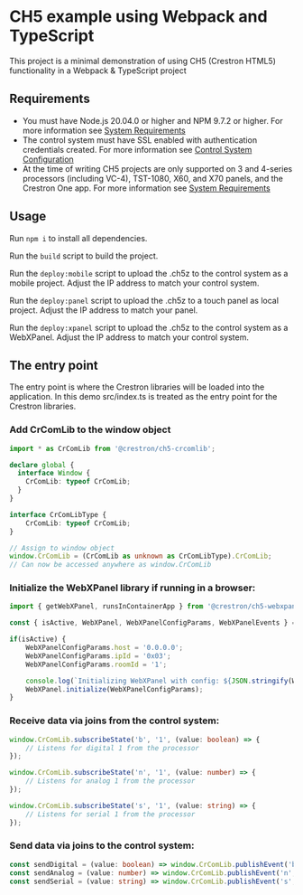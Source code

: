 # CH5 example using Webpack and TypeScript

This project is a minimal demonstration of using CH5 (Crestron HTML5) functionality in a Webpack & TypeScript project

## Requirements
 - You must have Node.js 20.04.0 or higher and NPM 9.7.2 or higher. For more information see [System Requirements](https://sdkcon78221.crestron.com/sdk/Crestron_HTML5UI/Content/Topics/QS-System-Requirements.htm)
 - The control system must have SSL enabled with authentication credentials created. For more information see [Control System Configuration](https://sdkcon78221.crestron.com/sdk/Crestron_HTML5UI/Content/Topics/Platforms/X-CS-Settings.htm)
 - At the time of writing CH5 projects are only supported on 3 and 4-series processors (including VC-4), TST-1080, X60, and X70 panels, and the Crestron One app. For more information see [System Requirements](https://sdkcon78221.crestron.com/sdk/Crestron_HTML5UI/Content/Topics/QS-System-Requirements.htm)

## Usage

Run `npm i` to install all dependencies.

Run the `build` script to build the project.

Run the `deploy:mobile` script to upload the .ch5z to the control system as a mobile project. Adjust the IP address to match your control system.

Run the `deploy:panel` script to upload the .ch5z to a touch panel as local project. Adjust the IP address to match your panel.

Run the `deploy:xpanel` script to upload the .ch5z to the control system as a WebXPanel. Adjust the IP address to match your control system.

## The entry point

The entry point is where the Crestron libraries will be loaded into the application. In this demo src/index.ts is treated as the entry point for the Crestron libraries.

### Add CrComLib to the window object
```ts
import * as CrComLib from '@crestron/ch5-crcomlib';

declare global {
  interface Window {
    CrComLib: typeof CrComLib;
  }
}

interface CrComLibType {
    CrComLib: typeof CrComLib;
}

// Assign to window object
window.CrComLib = (CrComLib as unknown as CrComLibType).CrComLib;
// Can now be accessed anywhere as window.CrComLib
```

### Initialize the WebXPanel library if running in a browser:
```ts
import { getWebXPanel, runsInContainerApp } from '@crestron/ch5-webxpanel';

const { isActive, WebXPanel, WebXPanelConfigParams, WebXPanelEvents } = getWebXPanel(!runsInContainerApp());

if(isActive) {
    WebXPanelConfigParams.host = '0.0.0.0';
    WebXPanelConfigParams.ipId = '0x03';
    WebXPanelConfigParams.roomId = '1';

    console.log(`Initializing WebXPanel with config: ${JSON.stringify(WebXPanelConfigParams)}`);
    WebXPanel.initialize(WebXPanelConfigParams);
}
```

### Receive data via joins from the control system:
```ts
window.CrComLib.subscribeState('b', '1', (value: boolean) => {
    // Listens for digital 1 from the processor
});

window.CrComLib.subscribeState('n', '1', (value: number) => {
    // Listens for analog 1 from the processor
});

window.CrComLib.subscribeState('s', '1', (value: string) => {
    // Listens for serial 1 from the processor
});
```

### Send data via joins to the control system:
```ts
const sendDigital = (value: boolean) => window.CrComLib.publishEvent('b', '1', value);
const sendAnalog = (value: number) => window.CrComLib.publishEvent('n', '1', value);
const sendSerial = (value: string) => window.CrComLib.publishEvent('s', '1', value);
```